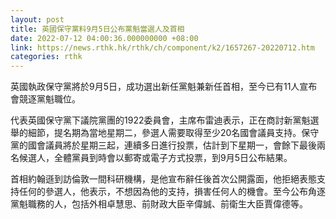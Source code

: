 ```yaml
---
layout: post
title: 英國保守黨料9月5日公布黨魁當選人及首相
date: 2022-07-12 04:00:36.000000000 +08:00
link: https://news.rthk.hk/rthk/ch/component/k2/1657267-20220712.htm
categories: rthk
---
```


英國執政保守黨將於9月5日，成功選出新任黨魁兼新任首相，至今已有11人宣布會競逐黨魁職位。

代表英國保守黨下議院黨團的1922委員會，主席布雷迪表示，正在商討新黨魁選舉的細節，提名期為當地星期二，參選人需要取得至少20名國會議員支持。保守黨的國會議員將於星期三起，連續多日進行投票，估計到下星期一，會餘下最後兩名候選人，全體黨員到時會以郵寄或電子方式投票，到9月5日公布結果。

首相約翰遜到訪倫敦一間科研機構，是他宣布辭任後首次公開露面，他拒絕表態支持任何的參選人，他表示，不想因為他的支持，損害任何人的機會。至今公布角逐黨魁職務的人，包括外相卓慧思、前財政大臣辛偉誠、前衛生大臣賈偉德等。
